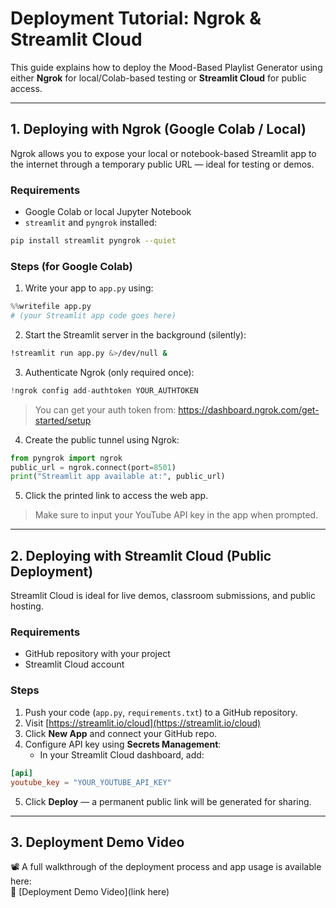 # Deployment Tutorial: Ngrok & Streamlit Cloud

This guide explains how to deploy the Mood-Based Playlist Generator using either **Ngrok** for local/Colab-based testing or **Streamlit Cloud** for public access.

---

## 1. Deploying with Ngrok (Google Colab / Local)

Ngrok allows you to expose your local or notebook-based Streamlit app to the internet through a temporary public URL — ideal for testing or demos.

### Requirements
- Google Colab or local Jupyter Notebook
- `streamlit` and `pyngrok` installed:
```bash
pip install streamlit pyngrok --quiet
```

### Steps (for Google Colab)

1. Write your app to `app.py` using:
```python
%%writefile app.py
# (your Streamlit app code goes here)
```

2. Start the Streamlit server in the background (silently):
```bash
!streamlit run app.py &>/dev/null &
```

3. Authenticate Ngrok (only required once):
```python
!ngrok config add-authtoken YOUR_AUTHTOKEN
```
> You can get your auth token from: https://dashboard.ngrok.com/get-started/setup

4. Create the public tunnel using Ngrok:
```python
from pyngrok import ngrok
public_url = ngrok.connect(port=8501)
print("Streamlit app available at:", public_url)
```

5. Click the printed link to access the web app.

> Make sure to input your YouTube API key in the app when prompted.

---

## 2. Deploying with Streamlit Cloud (Public Deployment)

Streamlit Cloud is ideal for live demos, classroom submissions, and public hosting.

### Requirements
- GitHub repository with your project
- Streamlit Cloud account

### Steps

1. Push your code (`app.py`, `requirements.txt`) to a GitHub repository.
2. Visit [https://streamlit.io/cloud](https://streamlit.io/cloud)
3. Click **New App** and connect your GitHub repo.
4. Configure API key using **Secrets Management**:
   - In your Streamlit Cloud dashboard, add:
```toml
[api]
youtube_key = "YOUR_YOUTUBE_API_KEY"
```

5. Click **Deploy** — a permanent public link will be generated for sharing.

---

## 3. Deployment Demo Video

📽️ A full walkthrough of the deployment process and app usage is available here:  
🔗 [Deployment Demo Video](link here)
